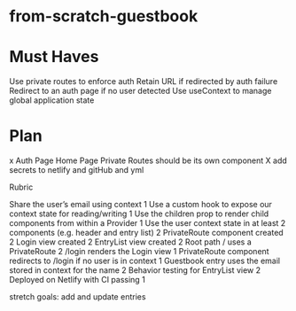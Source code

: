# from-scratch-guestbook

# Must Haves

Use private routes to enforce auth
Retain URL if redirected by auth failure
Redirect to an auth page if no user detected
Use useContext to manage global application state

# Plan

x Auth Page
Home Page
Private Routes should be its own component
X add secrets to netlify and gitHub and yml

Rubric

Share the user’s email using context 1
Use a custom hook to expose our context state for reading/writing 1
Use the children prop to render child components from within a Provider 1
Use the user context state in at least 2 components (e.g. header and entry list) 2
PrivateRoute component created 2
Login view created 2
EntryList view created 2
Root path / uses a PrivateRoute 2
/login renders the Login view 1
PrivateRoute component redirects to /login if no user is in context 1
Guestbook entry uses the email stored in context for the name 2
Behavior testing for EntryList view 2
Deployed on Netlify with CI passing 1

stretch goals: add and update entries
